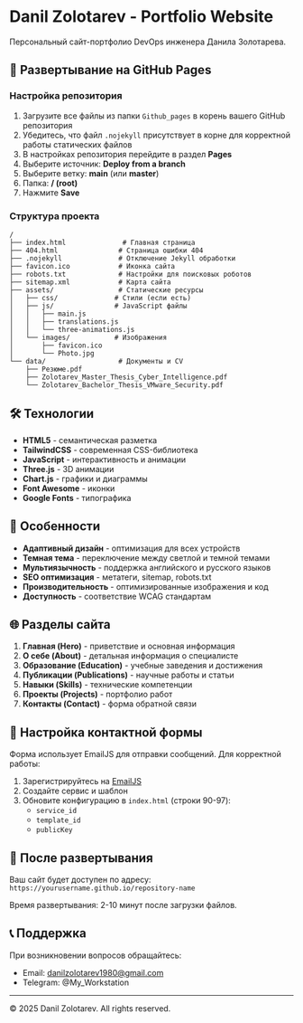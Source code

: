 # Danil Zolotarev - Portfolio Website

Персональный сайт-портфолио DevOps инженера Данила Золотарева.

## 🚀 Развертывание на GitHub Pages

### Настройка репозитория

1. Загрузите все файлы из папки `Github_pages` в корень вашего GitHub репозитория
2. Убедитесь, что файл `.nojekyll` присутствует в корне для корректной работы статических файлов
3. В настройках репозитория перейдите в раздел **Pages**
4. Выберите источник: **Deploy from a branch**
5. Выберите ветку: **main** (или **master**)
6. Папка: **/ (root)**
7. Нажмите **Save**

### Структура проекта

```
/
├── index.html              # Главная страница
├── 404.html               # Страница ошибки 404
├── .nojekyll              # Отключение Jekyll обработки
├── favicon.ico            # Иконка сайта
├── robots.txt             # Настройки для поисковых роботов
├── sitemap.xml            # Карта сайта
├── assets/                # Статические ресурсы
│   ├── css/              # Стили (если есть)
│   ├── js/               # JavaScript файлы
│   │   ├── main.js
│   │   ├── translations.js
│   │   └── three-animations.js
│   └── images/           # Изображения
│       ├── favicon.ico
│       └── Photo.jpg
└── data/                  # Документы и CV
    ├── Резюме.pdf
    ├── Zolotarev_Master_Thesis_Cyber_Intelligence.pdf
    └── Zolotarev_Bachelor_Thesis_VMware_Security.pdf
```

## 🛠 Технологии

- **HTML5** - семантическая разметка
- **TailwindCSS** - современная CSS-библиотека
- **JavaScript** - интерактивность и анимации
- **Three.js** - 3D анимации
- **Chart.js** - графики и диаграммы
- **Font Awesome** - иконки
- **Google Fonts** - типографика

## 📱 Особенности

- **Адаптивный дизайн** - оптимизация для всех устройств
- **Темная тема** - переключение между светлой и темной темами
- **Мультиязычность** - поддержка английского и русского языков
- **SEO оптимизация** - метатеги, sitemap, robots.txt
- **Производительность** - оптимизированные изображения и код
- **Доступность** - соответствие WCAG стандартам

## 🌐 Разделы сайта

1. **Главная (Hero)** - приветствие и основная информация
2. **О себе (About)** - детальная информация о специалисте
3. **Образование (Education)** - учебные заведения и достижения
4. **Публикации (Publications)** - научные работы и статьи
5. **Навыки (Skills)** - технические компетенции
6. **Проекты (Projects)** - портфолио работ
7. **Контакты (Contact)** - форма обратной связи

## 📧 Настройка контактной формы

Форма использует EmailJS для отправки сообщений. Для корректной работы:

1. Зарегистрируйтесь на [EmailJS](https://www.emailjs.com/)
2. Создайте сервис и шаблон
3. Обновите конфигурацию в `index.html` (строки 90-97):
   - `service_id`
   - `template_id` 
   - `publicKey`

## 🚀 После развертывания

Ваш сайт будет доступен по адресу: `https://yourusername.github.io/repository-name`

Время развертывания: 2-10 минут после загрузки файлов.

## 📞 Поддержка

При возникновении вопросов обращайтесь:
- Email: danilzolotarev1980@gmail.com
- Telegram: @My_Workstation

---
© 2025 Danil Zolotarev. All rights reserved.
